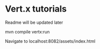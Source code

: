 # Vert.x tutorials

Readme will be updated later

mvn compile vertx:run

Navigate to localhost:8082/assets/index.html